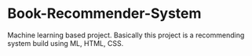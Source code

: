# Book-Recommender-System
Machine learning based project. 
Basically this project is a recommending system build using ML, HTML, CSS.
